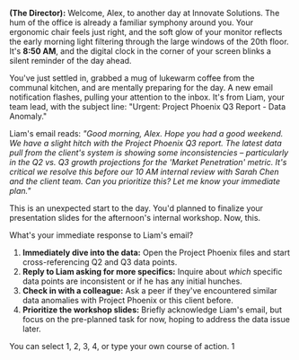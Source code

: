


**(The Director):** Welcome, Alex, to another day at Innovate Solutions. The hum of the office is already a familiar symphony around you. Your ergonomic chair feels just right, and the soft glow of your monitor reflects the early morning light filtering through the large windows of the 20th floor. It's **8:50 AM**, and the digital clock in the corner of your screen blinks a silent reminder of the day ahead.

You've just settled in, grabbed a mug of lukewarm coffee from the communal kitchen, and are mentally preparing for the day. A new email notification flashes, pulling your attention to the inbox. It's from Liam, your team lead, with the subject line: "Urgent: Project Phoenix Q3 Report - Data Anomaly."

Liam's email reads:
*"Good morning, Alex. Hope you had a good weekend. We have a slight hitch with the Project Phoenix Q3 report. The latest data pull from the client's system is showing some inconsistencies – particularly in the Q2 vs. Q3 growth projections for the 'Market Penetration' metric. It's critical we resolve this before our 10 AM internal review with Sarah Chen and the client team. Can you prioritize this? Let me know your immediate plan."*

This is an unexpected start to the day. You'd planned to finalize your presentation slides for the afternoon's internal workshop. Now, this.

What's your immediate response to Liam's email?

1.  **Immediately dive into the data:** Open the Project Phoenix files and start cross-referencing Q2 and Q3 data points.
2.  **Reply to Liam asking for more specifics:** Inquire about *which* specific data points are inconsistent or if he has any initial hunches.
3.  **Check in with a colleague:** Ask a peer if they've encountered similar data anomalies with Project Phoenix or this client before.
4.  **Prioritize the workshop slides:** Briefly acknowledge Liam's email, but focus on the pre-planned task for now, hoping to address the data issue later.

You can select 1, 2, 3, 4, or type your own course of action.
1
